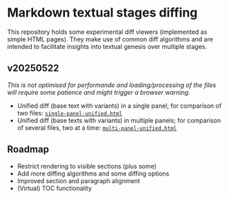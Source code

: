 # Markdown textual stages diffing

This repository holds some experimental diff viewers (implemented as simple HTML pages). They make use of common diff algorithms and are intended to facilitate insights into textual genesis over multiple stages.

## v20250522

*This is not optimised for performande and loading/processing of the files will require some patience and might trigger a browser warning.*

* Unified diff (base text with variants) in a single panel; for comparison of two files:  [`single-panel-unified.html`](/md-stages-diffing/v20250522/single-panel-unified.html)
* Unified diff (base texts with variants) in multiple panels; for comparison of several files, two at a time: [`multi-panel-unified.html`](/md-stages-diffing/v20250522/multi-panel-unified.html)

## Roadmap

* Restrict rendering to visible sections (plus some)
* Add more diffing algorithms and some diffing options
* Improved section and paragraph alignment
* (Virtual) TOC functionality
